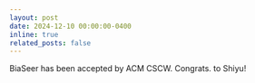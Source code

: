 ```yaml
---
layout: post
date: 2024-12-10 00:00:00-0400
inline: true
related_posts: false
---
```


BiaSeer has been accepted by ACM CSCW. Congrats. to Shiyu!